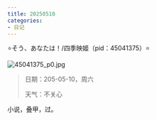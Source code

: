 ```yaml
---
title: 20250510
categories:
- 日记
---
```

⭐そう、あなたは！/四季映姬（pid：45041375）⭐

![45041375_p0.jpg](https://byyw-oss1.oss-cn-hangzhou.aliyuncs.com/img/2025/05/10-50561a5169aee77d76d117eefee67639-45041375_p0.jpg.webp)

>日期：205-05-10，周六
>
>天气：不关心

小说，叠甲，过。
